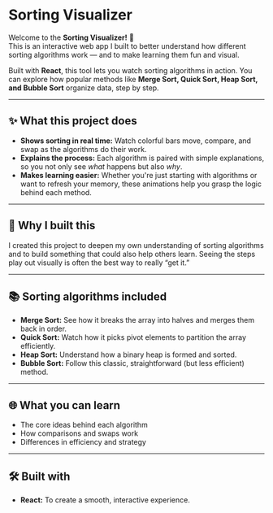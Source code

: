 # Sorting Visualizer

Welcome to the **Sorting Visualizer!** 🎉  
This is an interactive web app I built to better understand how different sorting algorithms work — and to make learning them fun and visual.

Built with **React**, this tool lets you watch sorting algorithms in action. You can explore how popular methods like **Merge Sort, Quick Sort, Heap Sort, and Bubble Sort** organize data, step by step.

---

## ✨ What this project does
- **Shows sorting in real time:** Watch colorful bars move, compare, and swap as the algorithms do their work.
- **Explains the process:** Each algorithm is paired with simple explanations, so you not only see *what* happens but also *why*.
- **Makes learning easier:** Whether you're just starting with algorithms or want to refresh your memory, these animations help you grasp the logic behind each method.

---

## 🚀 Why I built this
I created this project to deepen my own understanding of sorting algorithms and to build something that could also help others learn. Seeing the steps play out visually is often the best way to really “get it.”

---

## 📚 Sorting algorithms included
- **Merge Sort:** See how it breaks the array into halves and merges them back in order.
- **Quick Sort:** Watch how it picks pivot elements to partition the array efficiently.
- **Heap Sort:** Understand how a binary heap is formed and sorted.
- **Bubble Sort:** Follow this classic, straightforward (but less efficient) method.

---

## 🌐 What you can learn
- The core ideas behind each algorithm
- How comparisons and swaps work
- Differences in efficiency and strategy

---

## 🛠️ Built with
- **React:** To create a smooth, interactive experience.
